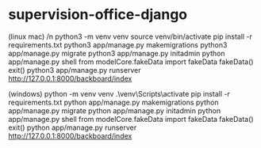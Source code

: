 # supervision-office-django
(linux  mac) /n
python3 -m venv venv
source venv/bin/activate
pip install -r requirements.txt
python3 app/manage.py makemigrations
python3 app/manage.py migrate
python3 app/manage.py initadmin
python app/manage.py shell
from modelCore.fakeData import fakeData
fakeData()
exit()
python3 app/manage.py runserver
http://127.0.0.1:8000/backboard/index

(windows)
python -m venv venv
.\venv\Scripts\activate
pip install -r requirements.txt
python app/manage.py makemigrations
python app/manage.py migrate
python app/manage.py initadmin
python app/manage.py shell
from modelCore.fakeData import fakeData
fakeData()
exit()
python app/manage.py runserver
http://127.0.0.1:8000/backboard/index
